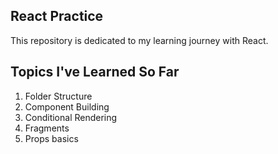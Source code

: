 <h2>React Practice</h2>

<p>This repository is dedicated to my learning journey with React.</p>

<h2>Topics I've Learned So Far</h2>

<ol>
  <li>Folder Structure</li>
  <li>Component Building</li>
  <li>Conditional Rendering</li>
  <li>Fragments</li>
  <li>Props basics</li>
</ol>

